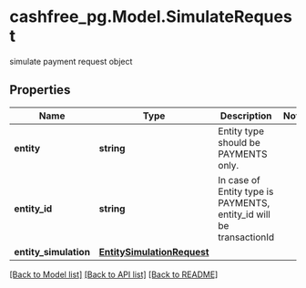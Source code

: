 # cashfree_pg.Model.SimulateRequest
simulate payment request object

## Properties

Name | Type | Description | Notes
------------ | ------------- | ------------- | -------------
**entity** | **string** | Entity type should be PAYMENTS only. | 
**entity_id** | **string** | In case of Entity type is PAYMENTS, entity_id will be transactionId | 
**entity_simulation** | [**EntitySimulationRequest**](EntitySimulationRequest.md) |  | 

[[Back to Model list]](../README.md#documentation-for-models) [[Back to API list]](../README.md#documentation-for-api-endpoints) [[Back to README]](../README.md)


